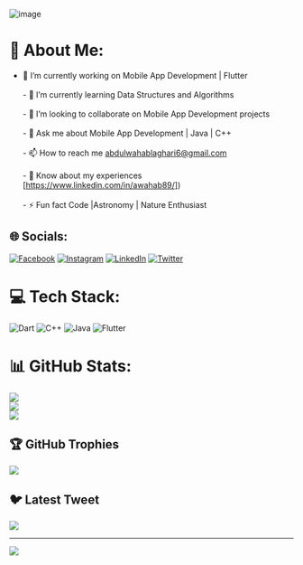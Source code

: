 ![image](https://user-images.githubusercontent.com/110450008/223455995-9efaa5f0-bf48-468d-8211-446729bde2cf.png)

# 💫 About Me:
- 🔭 I’m currently working on Mobile App Development | Flutter <br><br>- 🌱 I’m currently learning Data Structures and Algorithms<br><br>- 👯 I’m looking to collaborate on Mobile App Development projects<br><br>- 💬 Ask me about Mobile App Development | Java | C++<br><br>- 📫 How to reach me abdulwahablaghari6@gmail.com<br><br>- 📄 Know about my experiences [https://www.linkedin.com/in/awahab89/])<br><br>- ⚡ Fun fact Code |Astronomy | Nature Enthusiast


## 🌐 Socials:
[![Facebook](https://img.shields.io/badge/Facebook-%231877F2.svg?logo=Facebook&logoColor=white)](https://facebook.com/awahabbaigg) [![Instagram](https://img.shields.io/badge/Instagram-%23E4405F.svg?logo=Instagram&logoColor=white)](https://instagram.com/a.whbb) [![LinkedIn](https://img.shields.io/badge/LinkedIn-%230077B5.svg?logo=linkedin&logoColor=white)](https://linkedin.com/in/awahab89) [![Twitter](https://img.shields.io/badge/Twitter-%231DA1F2.svg?logo=Twitter&logoColor=white)](https://twitter.com/AbdulWa17643909) 

# 💻 Tech Stack:
![Dart](https://img.shields.io/badge/dart-%230175C2.svg?style=for-the-badge&logo=dart&logoColor=white) ![C++](https://img.shields.io/badge/c++-%2300599C.svg?style=for-the-badge&logo=c%2B%2B&logoColor=white) ![Java](https://img.shields.io/badge/java-%23ED8B00.svg?style=for-the-badge&logo=java&logoColor=white) ![Flutter](https://img.shields.io/badge/Flutter-%2302569B.svg?style=for-the-badge&logo=Flutter&logoColor=white)
# 📊 GitHub Stats:
![](https://github-readme-stats.vercel.app/api?username=abdulwahab89&theme=dark&hide_border=false&include_all_commits=false&count_private=false)<br/>
![](https://github-readme-streak-stats.herokuapp.com/?user=abdulwahab89&theme=dark&hide_border=false)<br/>
![](https://github-readme-stats.vercel.app/api/top-langs/?username=abdulwahab89&theme=dark&hide_border=false&include_all_commits=false&count_private=false&layout=compact)

## 🏆 GitHub Trophies
![](https://github-profile-trophy.vercel.app/?username=abdulwahab89&theme=radical&no-frame=false&no-bg=true&margin-w=4)

## 🐦 Latest Tweet
[![](https://gtce.itsvg.in/api?username=AbdulWa17643909)](https://github.com/VishwaGauravIn/github-twitter-card-embed)

---
[![](https://visitcount.itsvg.in/api?id=abdulwahab89&icon=0&color=0)](https://visitcount.itsvg.in)

<!-- Proudly created with GPRM ( https://gprm.itsvg.in ) -->
